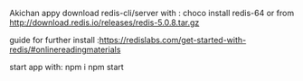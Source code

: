Akichan appy
download redis-cli/server with :
 choco install redis-64
 or from
 http://download.redis.io/releases/redis-5.0.8.tar.gz
 
 guide for further install :https://redislabs.com/get-started-with-redis/#onlinereadingmaterials
 
start app  with:
npm i
npm start
